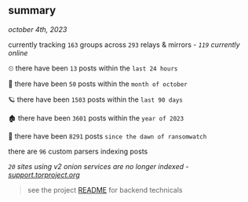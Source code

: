 
## summary
_october 4th, 2023_

currently tracking `163` groups across `293` relays & mirrors - _`119` currently online_

⏲ there have been `13` posts within the `last 24 hours`

🦈 there have been `50` posts within the `month of october`

🪐 there have been `1503` posts within the `last 90 days`

🏚 there have been `3601` posts within the `year of 2023`

🦕 there have been `8291` posts `since the dawn of ransomwatch`

there are `96` custom parsers indexing posts

_`20` sites using v2 onion services are no longer indexed - [support.torproject.org](https://support.torproject.org/onionservices/v2-deprecation/)_

> see the project [README](https://github.com/joshhighet/ransomwatch#ransomwatch--) for backend technicals
